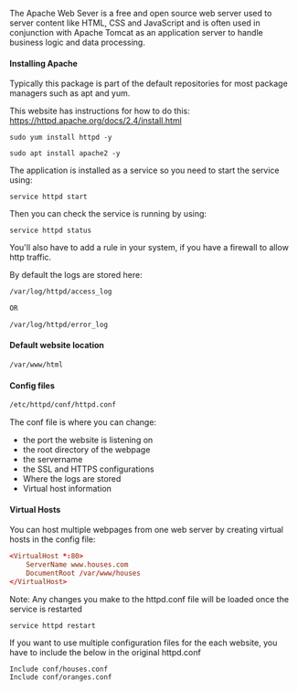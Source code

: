 The Apache Web Sever is a free and open source web server used to server content like HTML, CSS and JavaScript and is often used in conjunction with Apache Tomcat as an application server to handle business logic and data processing.

#### Installing Apache 
Typically this package is part of the default repositories for most package managers such as apt and yum. 

This website has instructions for how to do this: https://httpd.apache.org/docs/2.4/install.html

``` CentOS/REHL
sudo yum install httpd -y
```

``` Ubuntu/Debian
sudo apt install apache2 -y
```

The application is installed as a service so you need to start the service using:

```
service httpd start
```

Then you can check the service is running by using:

```
service httpd status
```

You'll also have to add a rule in your system, if you have a firewall to allow http traffic.

By default the logs are stored here:

``` sh
/var/log/httpd/access_log

OR

/var/log/httpd/error_log
```

#### Default website location

``` sh
/var/www/html
```

#### Config files

``` sh
/etc/httpd/conf/httpd.conf
```

The conf file is where you can change:

- the port the website is listening on
- the root directory of the webpage
- the servername 
- the SSL and HTTPS configurations
- Where the logs are stored
- Virtual host information


#### Virtual Hosts
You can host multiple webpages from one web server by creating virtual hosts in the config file:

``` httpd.conf
<VirtualHost *:80>
	ServerName www.houses.com
	DocumentRoot /var/www/houses
</VirtualHost>
```

Note: Any changes you make to the httpd.conf file will be loaded once the service is restarted

```
service httpd restart
```

If you want to use multiple configuration files for the each website, you have to include the below in the original httpd.conf

```
Include conf/houses.conf
Include conf/oranges.conf
```